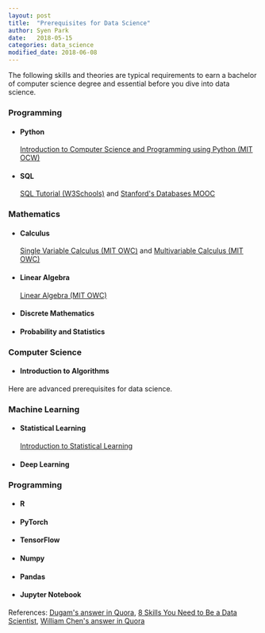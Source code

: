 ```yaml
---
layout: post
title:  "Prerequisites for Data Science"
author: Syen Park
date:   2018-05-15
categories: data_science
modified_date: 2018-06-08
---
```


The following skills and theories are typical requirements to earn a bachelor of computer science degree and essential before you dive into data science.

### Programming
- #### Python
    [Introduction to Computer Science and Programming using Python (MIT OCW)](https://www.edx.org/course/introduction-computer-science-mitx-6-00-1x-11?utm_source=OCW&utm_medium=CHP&utm_campaign=OCW)
    
- #### SQL
    [SQL Tutorial (W3Schools)](https://www.w3schools.com/sql/) and [Stanford's Databases MOOC](https://cs.stanford.edu/people/widom/DB-mooc.html)

### Mathematics
- #### Calculus
    [Single Variable Calculus (MIT OWC)](https://ocw.mit.edu/courses/mathematics/18-01sc-single-variable-calculus-fall-2010/) and [Multivariable Calculus (MIT OWC)](https://ocw.mit.edu/courses/mathematics/18-02sc-multivariable-calculus-fall-2010/)

- #### Linear Algebra
    [Linear Algebra (MIT OWC)](https://ocw.mit.edu/courses/mathematics/18-06sc-linear-algebra-fall-2011/)
- #### Discrete Mathematics
- #### Probability and Statistics

### Computer Science
- #### Introduction to Algorithms

Here are advanced prerequisites for data science.

    
### Machine Learning
- #### Statistical Learning
    [Introduction to Statistical Learning](http://www-bcf.usc.edu/~gareth/ISL/index.html)
- #### Deep Learning

### Programming
- #### R
- #### PyTorch
- #### TensorFlow
- #### Numpy
- #### Pandas
- #### Jupyter Notebook

References:
[Dugam's answer in Quora](https://www.quora.com/What-are-the-skills-required-for-big-data-jobs-such-as-a-data-analyst-data-engineer-or-data-developer/answer/Akash-Dugam), [8 Skills You Need to Be a Data Scientist](https://blog.udacity.com/2014/11/data-science-job-skills.html), [William Chen's answer in Quora](https://www.quora.com/How-can-I-become-a-data-scientist-1/answers/4451343?share=e33a5067&srid=pQKQw)
